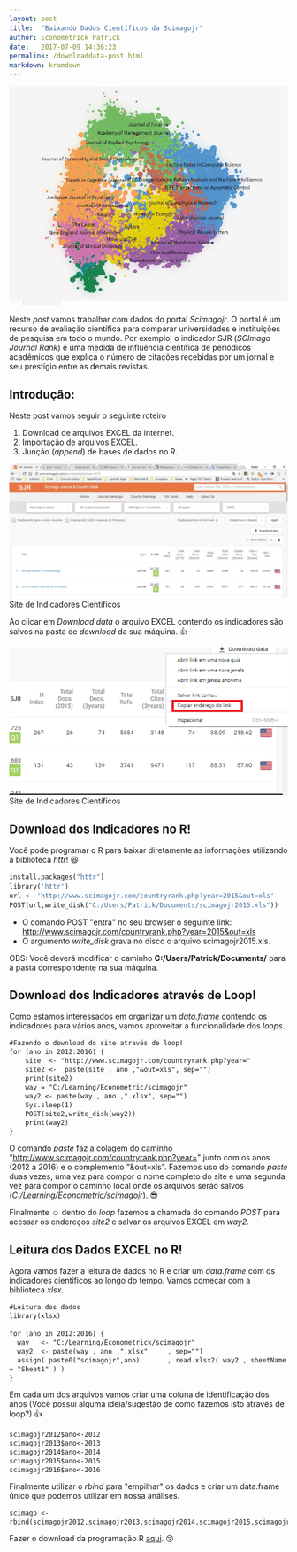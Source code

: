 ```yaml
---
layout: post
title:  "Baixando Dados Científicos da Scimagojr"
author: Econometrick Patrick
date:   2017-07-09 14:36:23
permalink: /downloaddata-post.html
markdown: kramdown
---
```


<span class="image featured"><img src="/images/pic06.jpg" alt=""></span>


Neste *post* vamos trabalhar com dados do portal _Scimagojr_. O portal é um recurso de avaliação científica para comparar universidades e instituições de pesquisa em todo o mundo. Por exemplo, o indicador SJR (*SCImago Journal Rank*) é uma medida de influência científica de periódicos acadêmicos que explica o número de citações recebidas por um jornal e seu prestígio entre as demais revistas. 


## Introdução: 

Neste post vamos seguir o seguinte roteiro

1. Download de arquivos EXCEL da internet.
2. Importação de arquivos EXCEL.
3. Junção (*append*) de bases de dados no R.


<span class="image featured"><img src="/images/scimagojr.jpg" alt="">Site de Indicadores Científicos</span>

Ao clicar em _Download data_ o arquivo EXCEL contendo os indicadores são salvos na pasta de _download_ da sua máquina.
:thumbsup:



<span class="image featured"><img src="/images/copiar%20endereco.png" alt="">Site de Indicadores Científicos</span>

## Download dos Indicadores no R!

Você pode programar o R para baixar diretamente as informações utilizando a biblioteca *httr*! 
:satisfied:


```python
install.packages("httr")
library('httr')
url <- 'http://www.scimagojr.com/countryrank.php?year=2015&out=xls'
POST(url,write_disk("C:/Users/Patrick/Documents/scimagojr2015.xls"))
```
- O comando POST "entra" no seu browser o seguinte link: http://www.scimagojr.com/countryrank.php?year=2015&out=xls
- O argumento *write_disk* grava no disco o arquivo scimagojr2015.xls.

OBS: Você deverá modificar o caminho **C:/Users/Patrick/Documents/** para a pasta correspondente na sua máquina. 

## Download dos Indicadores através de Loop!

Como estamos interessados em organizar um *data.frame* contendo os indicadores para vários anos, vamos aproveitar a funcionalidade dos _loops_.


```
#Fazendo o download do site através de loop!
for (ano in 2012:2016) {
    site  <- "http://www.scimagojr.com/countryrank.php?year="
    site2 <-  paste(site , ano ,"&out=xls", sep="")
    print(site2)
    way = "C:/Learning/Econometric/scimagojr"
    way2 <- paste(way , ano ,".xlsx", sep="")
    Sys.sleep(1)
    POST(site2,write_disk(way2))
    print(way2)
}
```

O comando *paste* faz a colagem do caminho "http://www.scimagojr.com/countryrank.php?year=" junto com os anos (2012 a 2016) e o complemento "&out=xls". Fazemos uso do comando *paste* duas vezes, uma vez para compor o nome completo do site e uma segunda vez para compor o caminho local onde os arquivos serão salvos (*C:/Learning/Econometric/scimagojr*).
:sunglasses: 

Finalmente :relaxed: dentro do *loop* fazemos a chamada do comando *POST* para acessar os endereços *site2* e salvar os arquivos EXCEL em *way2*.




## Leitura dos Dados EXCEL no R!

Agora vamos fazer a leitura de dados no R e criar um *data.frame* com os indicadores científicos ao longo do tempo. Vamos começar com a biblioteca *xlsx*.
```
#Leitura dos dados
library(xlsx)

for (ano in 2012:2016) {
  way   <- "C:/Learning/Econometrick/scimagojr"
  way2  <- paste(way , ano ,".xlsx"     , sep="")
  assign( paste0("scimagojr",ano)       , read.xlsx2( way2 , sheetName = "Sheet1" ) ) 
}

```

Em cada um dos arquivos vamos criar uma coluna de identificação dos anos (Você possui alguma ideia/sugestão de como fazemos isto através de loop?)
:thumbsup:

```
scimagojr2012$ano<-2012
scimagojr2013$ano<-2013
scimagojr2014$ano<-2014
scimagojr2015$ano<-2015
scimagojr2016$ano<-2016
```

Finalmente utilizar o *rbind* para "empilhar" os dados e criar um data.frame único que podemos utilizar em nossa análises.

```
scimago <- rbind(scimagojr2012,scimagojr2013,scimagojr2014,scimagojr2015,scimagojr2016)
```


Fazer o download da programação R [aqui](http://example.com). 
:kissing_closed_eyes:


<span class="image featured"><img src="http://miriadna.com/desctopwalls/images/max/Mountain-from-the-sand.jpg" alt=""></span>
